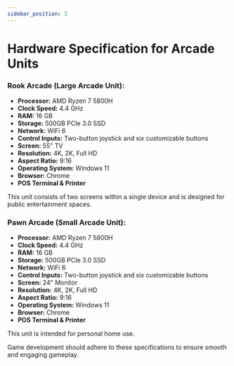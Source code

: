 ```yaml
---
sidebar_position: 3
---
```


# Hardware Specification for Arcade Units

### Rook Arcade (Large Arcade Unit):

- **Processor:** AMD Ryzen 7 5800H
- **Clock Speed:** 4.4 GHz
- **RAM:** 16 GB
- **Storage:** 500GB PCIe 3.0 SSD
- **Network:** WiFi 6
- **Control Inputs:** Two-button joystick and six customizable buttons
- **Screen:** 55" TV
- **Resolution:** 4K, 2K, Full HD
- **Aspect Ratio:** 9:16
- **Operating System:** Windows 11
- **Browser:** Chrome
- **POS Terminal & Printer**

This unit consists of two screens within a single device and is designed for public entertainment spaces.

### Pawn Arcade (Small Arcade Unit):

- **Processor:** AMD Ryzen 7 5800H
- **Clock Speed:** 4.4 GHz
- **RAM:** 16 GB
- **Storage:** 500GB PCIe 3.0 SSD
- **Network:** WiFi 6
- **Control Inputs:** Two-button joystick and six customizable buttons
- **Screen:** 24" Monitor
- **Resolution:** 4K, 2K, Full HD
- **Aspect Ratio:** 9:16
- **Operating System:** Windows 11
- **Browser:** Chrome
- **POS Terminal & Printer**

This unit is intended for personal home use.

Game development should adhere to these specifications to ensure smooth and engaging gameplay.
